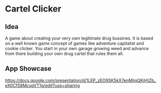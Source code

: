 <h1> Cartel Clicker </h1>

<h2> Idea </h2>
A game about creating your very own legitimate drug bussines. It is based on a well known game concept of games like adventure capitalist and cookie clicker. 
You start in your own garage growing weed and advance from there building your own drug cartel that rules them all.


<h2> App Showcase </h2>

https://docs.google.com/presentation/d/1LEP_zEO9SK5kX7enMijqQKjHtZb_eX0CfS8McspVT1g/edit?usp=sharing
